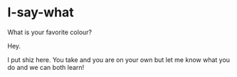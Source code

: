 I-say-what
==========

What is your favorite colour?

Hey.

I put shiz here. You take and you are on your own but let me know what you do and we can both learn!
